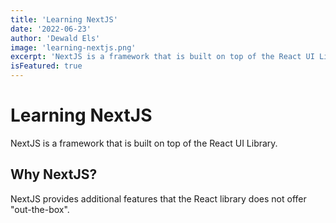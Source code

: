 ```yaml
---
title: 'Learning NextJS'
date: '2022-06-23'
author: 'Dewald Els'
image: 'learning-nextjs.png'
excerpt: 'NextJS is a framework that is built on top of the React UI Library.'
isFeatured: true
---
```

# Learning NextJS

NextJS is a framework that is built on top of the React UI Library.

## Why NextJS?

NextJS provides additional features that the React library does not offer "out-the-box".